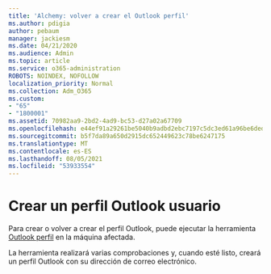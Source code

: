 ```yaml
---
title: 'Alchemy: volver a crear el Outlook perfil'
ms.author: pdigia
author: pebaum
manager: jackiesm
ms.date: 04/21/2020
ms.audience: Admin
ms.topic: article
ms.service: o365-administration
ROBOTS: NOINDEX, NOFOLLOW
localization_priority: Normal
ms.collection: Adm_O365
ms.custom:
- "65"
- "1800001"
ms.assetid: 70982aa9-2bd2-4ad9-bc53-d27a02a67709
ms.openlocfilehash: e44ef91a29261be5040b9adbd2ebc7197c5dc3ed61a96be6deda1723bb836580
ms.sourcegitcommit: b5f7da89a650d2915dc652449623c78be6247175
ms.translationtype: MT
ms.contentlocale: es-ES
ms.lasthandoff: 08/05/2021
ms.locfileid: "53933554"
---
```

# <a name="create-an-outlook-profile"></a>Crear un perfil Outlook usuario

Para crear o volver a crear el perfil Outlook, puede ejecutar la herramienta [Outlook perfil](https://aka.ms/SaRA-OutlookSetupProfile-Alchemy) en la máquina afectada.

La herramienta realizará varias comprobaciones y, cuando esté listo, creará un perfil Outlook con su dirección de correo electrónico.
